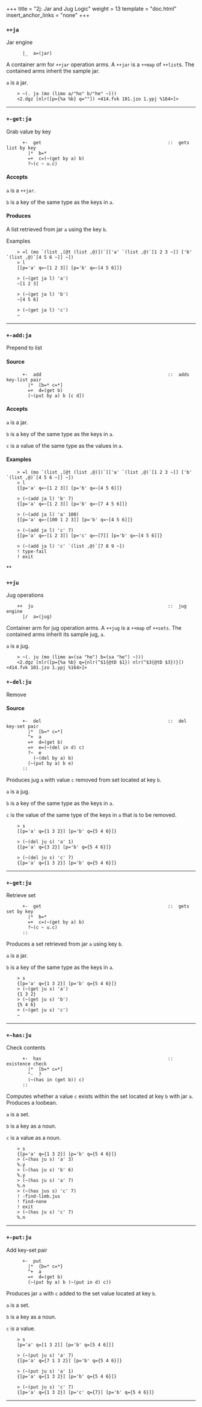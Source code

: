 +++
title = "2j: Jar and Jug Logic"
weight = 13
template = "doc.html"
insert_anchor_links = "none"
+++

### `++ja`

Jar engine

```hoon
      |_  a=(jar)
```

A container arm for `++jar` operation arms. A `++jar` is a `++map` of
`++list`s. The contained arms inherit the sample jar.

`a` is a jar.

```
    > ~(. ja (mo (limo a/"ho" b/"he" ~)))
    <2.dgz [nlr([p={%a %b} q=""]) <414.fvk 101.jzo 1.ypj %164>]>
```

---
### `+-get:ja`

Grab value by key

```hoon
      +-  get                                               ::  gets list by key
        |*  b=*
        =+  c=(~(get by a) b)
        ?~(c ~ u.c)
```

#### Accepts

`a` is a `++jar`.

`b` is a key of the same type as the keys in `a`.

#### Produces

A list retrieved from jar `a` using the key `b`.

Examples

```
    > =l (mo `(list ,[@t (list ,@)])`[['a' `(list ,@)`[1 2 3 ~]] ['b' `(list ,@)`[4 5 6 ~]] ~])
    > l
    [[p='a' q=~[1 2 3]] [p='b' q=~[4 5 6]]}

    > (~(get ja l) 'a')
    ~[1 2 3]

    > (~(get ja l) 'b')
    ~[4 5 6]

    > (~(get ja l) 'c')
    ~
```

---
### `+-add:ja`

Prepend to list

#### Source

```hoon
      +-  add                                               ::  adds key-list pair
        |*  [b=* c=*]
        =+  d=(get b)
        (~(put by a) b [c d])
```

#### Accepts

`a` is a jar.

`b` is a key of the same type as the keys in `a`.

`c` is a value of the same type as the values in `a`.

#### Examples

```
    > =l (mo `(list ,[@t (list ,@)])`[['a' `(list ,@)`[1 2 3 ~]] ['b' `(list ,@)`[4 5 6 ~]] ~])
    > l
    {[p='a' q=~[1 2 3]] [p='b' q=~[4 5 6]]}

    > (~(add ja l) 'b' 7)
    {[p='a' q=~[1 2 3]] [p='b' q=~[7 4 5 6]]}

    > (~(add ja l) 'a' 100)
    {[p='a' q=~[100 1 2 3]] [p='b' q=~[4 5 6]]}

    > (~(add ja l) 'c' 7)
    {[p='a' q=~[1 2 3]] [p='c' q=~[7]] [p='b' q=~[4 5 6]]}

    > (~(add ja l) 'c' `(list ,@)`[7 8 9 ~])
    ! type-fail
    ! exit
```

**
### `++ju`

Jug operations

```hoon
    ++  ju                                                  ::  jug engine
      |/  a=(jug)
```

Container arm for jug operation arms. A `++jug` is a `++map` of
`++sets`. The contained arms inherit its sample jug, `a`.

`a` is a jug.

```
    > ~(. ju (mo (limo a=(sa "ho") b=(sa "he") ~)))
    <2.dgz [nlr([p={%a %b} q={nlr(^$1{@tD $1}) nlr(^$3{@tD $3})}]) <414.fvk 101.jzo 1.ypj %164>]>
```

### `+-del:ju`

Remove


#### Source

```hoon
      +-  del                                               ::  del key-set pair
        |*  [b=* c=*]
        ^+  a
        =+  d=(get b)
        =+  e=(~(del in d) c)
        ?~  e
          (~(del by a) b)
        (~(put by a) b e)
      ::
```

Produces jug `a` with value `c` removed from set located at key `b`.

`a` is a jug.

`b` is a key of the same type as the keys in `a`.

`c` is the value of the same type of the keys in `a` that is to be
removed.

```
    > s
    [[p='a' q={1 3 2}] [p='b' q={5 4 6}]}

    > (~(del ju s) 'a' 1)
    {[p='a' q={3 2}] [p='b' q={5 4 6}]}

    > (~(del ju s) 'c' 7)
    {[p='a' q={1 3 2}] [p='b' q={5 4 6}]}
```

---

### `+-get:ju`

Retrieve set

```hoon
      +-  get                                               ::  gets set by key
        |*  b=*
        =+  c=(~(get by a) b)
        ?~(c ~ u.c)
      ::
```

Produces a set retrieved from jar `a` using key `b`.

`a` is a jar.

`b` is a key of the same type as the keys in `a`.

```
    > s
    {[p='a' q={1 3 2}] [p='b' q={5 4 6}]}
    > (~(get ju s) 'a')
    {1 3 2}
    > (~(get ju s) 'b')
    {5 4 6}
    > (~(get ju s) 'c')
    ~
```

---
### `+-has:ju`

Check contents

```hoon
      +-  has                                               ::  existence check
        |*  [b=* c=*]
        ^-  ?
        (~(has in (get b)) c)
      ::
```

Computes whether a value `c` exists within the set located at key `b`
with jar `a`. Produces a loobean.

`a` is a set.

`b` is a key as a noun.

`c` is a value as a noun.

```
    > s
    {[p='a' q={1 3 2}] [p='b' q={5 4 6}]}
    > (~(has ju s) 'a' 3)
    %.y
    > (~(has ju s) 'b' 6)
    %.y
    > (~(has ju s) 'a' 7)
    %.n
    > (~(has jus s) 'c' 7)
    ! -find-limb.jus
    ! find-none
    ! exit
    > (~(has ju s) 'c' 7)
    %.n
```
---

### `+-put:ju`

Add key-set pair

```hoon
      +-  put
        |*  {b=* c=*}
        ^+  a
        =+  d=(get b)
        (~(put by a) b (~(put in d) c))
```

Produces jar `a` with `c` added to the set value located at key `b`.

`a` is a set.

`b` is a key as a noun.

`c` is a value.

```
    > s
    [p='a' q=[1 3 2]] [p='b' q=[5 4 6]]]

    > (~(put ju s) 'a' 7)
    {[p='a' q={7 1 3 2}] [p='b' q={5 4 6}]}

    > (~(put ju s) 'a' 1)
    {[p='a' q={1 3 2}] [p='b' q={5 4 6}]}

    > (~(put ju s) 'c' 7)
    {[p='a' q={1 3 2}] [p='c' q={7}] [p='b' q={5 4 6}]}
```


---